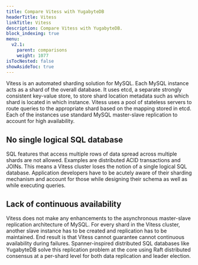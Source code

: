 ```yaml
---
title: Compare Vitess with YugabyteDB
headerTitle: Vitess
linkTitle: Vitess
description: Compare Vitess with YugabyteDB.
block_indexing: true
menu:
  v2.1:
    parent: comparisons
    weight: 1077
isTocNested: false
showAsideToc: true
---
```


Vitess is an automated sharding solution for MySQL. Each MySQL instance acts as a shard of the overall database. It uses etcd, a separate strongly consistent key-value store, to store shard location metadata such as which shard is located in which instance. Vitess uses a pool of stateless servers to route queries to the appropriate shard based on the mapping stored in etcd. Each of the instances use standard MySQL master-slave replication to account for high availability.

## No single logical SQL database

SQL features that access multiple rows of data spread across multiple shards are not allowed. Examples are distributed ACID transactions and JOINs. This means a Vitess cluster loses the notion of a single logical SQL database. Application developers have to be acutely aware of their sharding mechanism and account for those while designing their schema as well as while executing queries.

## Lack of continuous availability

Vitess does not make any enhancements to the asynchronous master-slave replication architecture of MySQL. For every shard in the Vitess cluster, another slave instance has to be created and replication has to be maintained. End result is that Vitess cannot guarantee cannot continuous availability during failures. Spanner-inspired distributed SQL databases like YugabyteDB solve this replication problem at the core using Raft distributed consensus at a per-shard level for both data replication and leader election.

